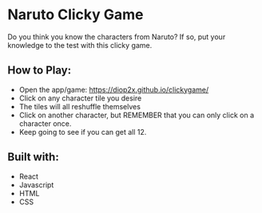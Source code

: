 # Naruto Clicky Game
Do you think you know the characters from Naruto?  If so, put your knowledge to the test with this clicky game.


## How to Play:
- Open the app/game: https://diop2x.github.io/clickygame/
- Click on any character tile you desire
- The tiles will all reshuffle themselves
- Click on another character, but REMEMBER that you can only click on a character once.
- Keep going to see if you can get all 12.

## Built with:
- React
- Javascript
- HTML
- CSS
